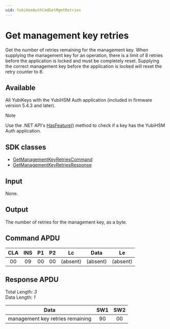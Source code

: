 ```yaml
---
uid: YubiHsmAuthCmdGetMgmtRetries
---
```


<!-- Copyright 2022 Yubico AB

Licensed under the Apache License, Version 2.0 (the "License");
you may not use this file except in compliance with the License.
You may obtain a copy of the License at

    http://www.apache.org/licenses/LICENSE-2.0

Unless required by applicable law or agreed to in writing, software
distributed under the License is distributed on an "AS IS" BASIS,
WITHOUT WARRANTIES OR CONDITIONS OF ANY KIND, either express or implied.
See the License for the specific language governing permissions and
limitations under the License. -->

# Get management key retries

Get the number of retries remaining for the management key. When supplying the management key for an operation, there is a limit of 8 retries before the application is locked and must be completely reset. Supplying the correct management key before the application is locked will reset the retry counter to 8.

## Available

All YubiKeys with the YubiHSM Auth application (included in firmware version 5.4.3 and later).
> [!NOTE]
> Use the .NET API's [HasFeature()](xref:Yubico.YubiKey.YubiKeyFeatureExtensions.HasFeature%28Yubico.YubiKey.IYubiKeyDevice%2CYubico.YubiKey.YubiKeyFeature%29) method to check if a key has the YubiHSM Auth application.

## SDK classes

* [GetManagementKeyRetriesCommand](xref:Yubico.YubiKey.YubiHsmAuth.Commands.GetManagementKeyRetriesCommand)
* [GetManagementKeyRetriesResponse](xref:Yubico.YubiKey.YubiHsmAuth.Commands.GetManagementKeyRetriesResponse)

## Input

None.

## Output

The number of retries for the management key, as a byte.

## Command APDU

| CLA | INS | P1 | P2 | Lc | Data | Le |
| :---: | :---: | :---: | :---: | :---: | :---: | :---: |
| 00 | 09 | 00 | 00 | (absent) | (absent) | (absent) |

## Response APDU

Total Length: *3*\
Data Length: *1*

| Data | SW1 | SW2 |
| :---: | :---: | :---: |
| management key retries remaining | 90 | 00 |
